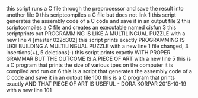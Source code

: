 this script runs a C file through the preprocessor and save the result into another file 0
this scriptcompiles a C file but does not link 1
this script generates the assembly code of a C code and save it in an output file 2
this scriptcompiles a C file and creates an executable named cisfun 3
this scriptprints out PROGRAMMING IS LIKE A MULTILINGUAL PUZZLE with a new line 4
[master 022d302] this script prints exactly PROGRAMMING IS LIKE BUILDING A MULTILINGUAL PUZZLE with a new line
 1 file changed, 3 insertions(+), 5 deletions(-)
this script prints exactly WITH PROPER GRAMMAR BUT THE OUTCOME IS A PIECE OF ART with a new line 5
this is a C program that prints the size of various tpes on the computer it is compiled and run on 6
this is a script that generates the assembly code of a C code and save it in an output file 100
this is a C program that prints exactly AND THAT PIECE OF ART IS USEFUL - DORA KORPAR 2015-10-19 with a new line 101
